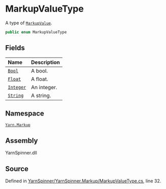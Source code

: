 # MarkupValueType

A type of [`MarkupValue`](../markupvalue/).

```csharp
public enum MarkupValueType
```

## Fields

| Name | Description |
| :--- | :--- |
| [`Bool`](markupvaluetype.bool.md) | A bool. |
| [`Float`](markupvaluetype.float.md) | A float. |
| [`Integer`](markupvaluetype.integer.md) | An integer. |
| [`String`](markupvaluetype.string.md) | A string. |

## Namespace

[`Yarn.Markup`](../)

## Assembly

YarnSpinner.dll

## Source

Defined in [YarnSpinner/YarnSpinner.Markup/MarkupValueType.cs](https://github.com/YarnSpinnerTool/YarnSpinner//blob/develop/YarnSpinner/YarnSpinner.Markup/MarkupValueType.cs#L32), line 32.

